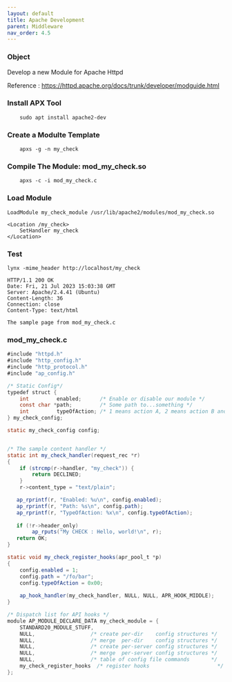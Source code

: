 ```yaml
---
layout: default
title: Apache Development
parent: Middleware
nav_order: 4.5
---
```



### Object

Develop a new Module for Apache Httpd

Reference : https://httpd.apache.org/docs/trunk/developer/modguide.html

### Install APX Tool 

		sudo apt install apache2-dev

### Create a Modulte Template 

		apxs -g -n my_check

### Compile The Module: mod_my_check.so

		apxs -c -i mod_my_check.c

### Load Module 

	LoadModule my_check_module /usr/lib/apache2/modules/mod_my_check.so

	<Location /my_check>
   		SetHandler my_check
	</Location>

### Test

	lynx -mime_header http://localhost/my_check 

	HTTP/1.1 200 OK
	Date: Fri, 21 Jul 2023 15:03:38 GMT
	Server: Apache/2.4.41 (Ubuntu)
	Content-Length: 36
	Connection: close
	Content-Type: text/html

	The sample page from mod_my_check.c


### mod_my_check.c
```java
#include "httpd.h"
#include "http_config.h"
#include "http_protocol.h"
#include "ap_config.h"

/* Static Config*/
typedef struct {
    int         enabled;      /* Enable or disable our module */
    const char *path;         /* Some path to...something */
    int         typeOfAction; /* 1 means action A, 2 means action B and so on */
} my_check_config;

static my_check_config config;


/* The sample content handler */
static int my_check_handler(request_rec *r)
{
    if (strcmp(r->handler, "my_check")) {
        return DECLINED;
    }
    r->content_type = "text/plain";      

   ap_rprintf(r, "Enabled: %u\n", config.enabled);
   ap_rprintf(r, "Path: %s\n", config.path);
   ap_rprintf(r, "TypeOfAction: %x\n", config.typeOfAction);
 
   if (!r->header_only)
        ap_rputs("My CHECK : Hello, world!\n", r);
   return OK;
}

static void my_check_register_hooks(apr_pool_t *p)
{
	config.enabled = 1;
    config.path = "/fo/bar";
    config.typeOfAction = 0x00;
    
    ap_hook_handler(my_check_handler, NULL, NULL, APR_HOOK_MIDDLE);
}

/* Dispatch list for API hooks */
module AP_MODULE_DECLARE_DATA my_check_module = {
    STANDARD20_MODULE_STUFF, 
    NULL,                  /* create per-dir    config structures */
    NULL,                  /* merge  per-dir    config structures */
    NULL,                  /* create per-server config structures */
    NULL,                  /* merge  per-server config structures */
    NULL,                  /* table of config file commands       */
    my_check_register_hooks  /* register hooks                      */
};
```
